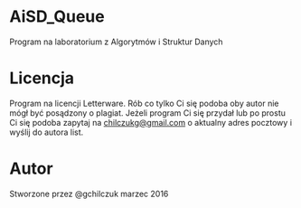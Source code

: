 # AiSD_Queue
Program na laboratorium z Algorytmów i Struktur Danych

# Licencja
Program na licencji Letterware. Rób co tylko Ci się podoba oby autor nie mógł być posądzony o plagiat. Jeżeli program Ci się przydał lub po prostu Ci się podoba zapytaj na chilczukg@gmail.com o aktualny adres pocztowy i wyślij do autora list.

# Autor
Stworzone przez @gchilczuk
marzec 2016
